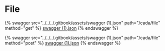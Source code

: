 # File

{% swagger src="../../../.gitbook/assets/swagger (1).json" path="/cada/file" method="get" %}
[swagger (1).json](<../../../.gitbook/assets/swagger (1).json>)
{% endswagger %}

{% swagger src="../../../.gitbook/assets/swagger (1).json" path="/cada/file" method="post" %}
[swagger (1).json](<../../../.gitbook/assets/swagger (1).json>)
{% endswagger %}
